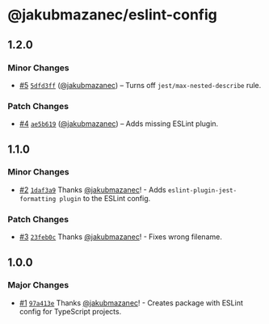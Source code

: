 # @jakubmazanec/eslint-config

## 1.2.0

### Minor Changes

- [#5](https://github.com/jakubmazanec/js-tools/pull/5)
  [`5dfd3ff`](https://github.com/jakubmazanec/js-tools/commit/5dfd3ff48d53f879173253258ad4391712e833d2)
  ([@jakubmazanec](https://github.com/jakubmazanec)) – Turns off `jest/max-nested-describe` rule.

### Patch Changes

- [#4](https://github.com/jakubmazanec/js-tools/pull/4)
  [`ae5b619`](https://github.com/jakubmazanec/js-tools/commit/ae5b61984d16cb342cca20e96eb3e7faa4ddbe12)
  ([@jakubmazanec](https://github.com/jakubmazanec)) – Adds missing ESLint plugin.

## 1.1.0

### Minor Changes

- [#2](https://github.com/jakubmazanec/js-tools/pull/2)
  [`1daf3a9`](https://github.com/jakubmazanec/js-tools/commit/1daf3a9008c3a5c41f4b6b826b024c3fafc4dd23)
  Thanks [@jakubmazanec](https://github.com/jakubmazanec)! - Adds
  `eslint-plugin-jest-formatting plugin` to the ESLint config.

### Patch Changes

- [#3](https://github.com/jakubmazanec/js-tools/pull/3)
  [`23feb0c`](https://github.com/jakubmazanec/js-tools/commit/23feb0c1443b8f4e65330ce3a3b1d84d45929f38)
  Thanks [@jakubmazanec](https://github.com/jakubmazanec)! - Fixes wrong filename.

## 1.0.0

### Major Changes

- [#1](https://github.com/jakubmazanec/js-tools/pull/1)
  [`97a413e`](https://github.com/jakubmazanec/js-tools/commit/97a413e3eda06f5575f4609e2e86a774523511f6)
  Thanks [@jakubmazanec](https://github.com/jakubmazanec)! - Creates package with ESLint config for
  TypeScript projects.
